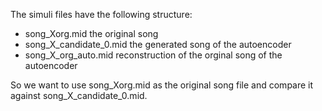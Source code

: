 The simuli files have the following structure:
- song_Xorg.mid the original song
- song_X_candidate_0.mid the generated song of the autoencoder
- song_X_org_auto.mid reconstruction of the orginal song of the autoencoder

So we want to use song_Xorg.mid as the original song file and compare it against song_X_candidate_0.mid.
